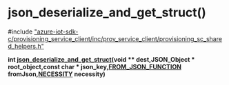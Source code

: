 # json_deserialize_and_get_struct()

\#include ["azure-iot-sdk-c/provisioning_service_client/inc/prov_service_client/provisioning_sc_shared_helpers.h"](../iot-c-ref-provisioning-sc-shared-helpers-h.md)  

**int [json_deserialize_and_get_struct](#provisioning__sc__shared__helpers_8h_1a497ca31c9fe119825c0afc1cdd425e0a)(void ** dest,JSON_Object * root_object,const char * json_key,[FROM_JSON_FUNCTION](#provisioning__sc__shared__helpers_8h_1a136b203a128307c6c486bc77e747d51e) fromJson,[NECESSITY](#provisioning__sc__shared__helpers_8h_1aca964653ac17c5ef1c2c05da4907c7f9) necessity)**

